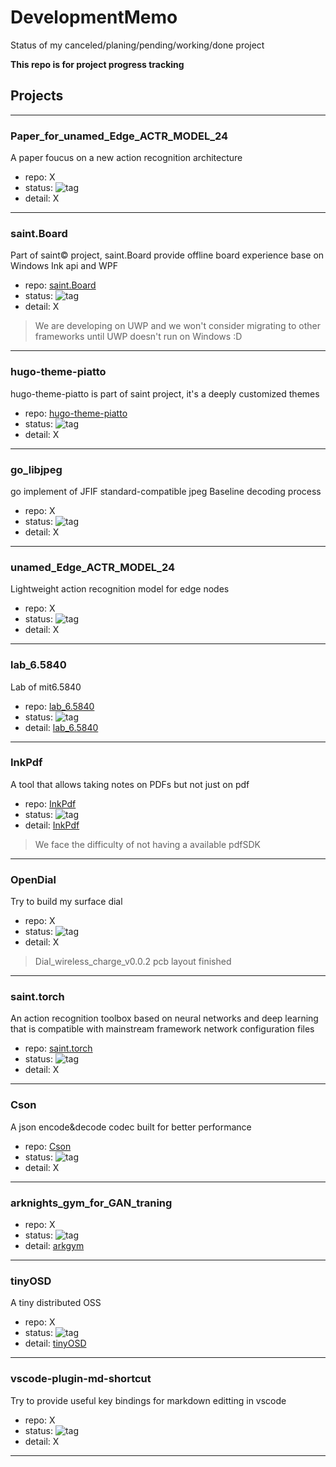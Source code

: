 # DevelopmentMemo

Status of my canceled/planing/pending/working/done project

**This repo is for project progress tracking**

## Projects

---

### Paper_for_unamed_Edge_ACTR_MODEL_24

A paper foucus on a new action recognition architecture

- repo: X
- status: ![tag](https://img.shields.io/badge/Working-1a7f37)
- detail: X

---
### saint.Board

Part of saint© project, saint.Board provide offline board experience base on Windows Ink api and WPF

- repo: [saint.Board](https://github.com/zentialEdwardSu/saint.Board)
- status: ![tag](https://img.shields.io/badge/Working-1a7f37)
- detail: X

> We are developing on UWP and we won't consider migrating to other frameworks until UWP doesn't run on Windows :D

---
### hugo-theme-piatto

hugo-theme-piatto is part of saint project, it's a deeply customized themes

- repo: [hugo-theme-piatto](https://github.com/zentialEdwardSu/hugo-theme-piatto)
- status: ![tag](https://img.shields.io/badge/Working-1a7f37)
- detail: X

---
### go_libjpeg

go implement of JFIF standard-compatible jpeg Baseline decoding process

- repo: X
- status: ![tag](https://img.shields.io/badge/Pending-f4de89)
- detail: X

---
### unamed_Edge_ACTR_MODEL_24

Lightweight action recognition model for edge nodes

- repo: X
- status: ![tag](https://img.shields.io/badge/Pending-f4de89)
- detail: X

---
### lab_6.5840

Lab of mit6.5840

- repo: [lab_6.5840](https://github.com/zentialEdwardSu/DistributedSystemLab)
- status: ![tag](https://img.shields.io/badge/Pending-f4de89)
- detail: [lab_6.5840](lab_6.5840.md)

---
### InkPdf

A tool that allows taking notes on PDFs but not just on pdf

- repo: [InkPdf](https://github.com/zentialEdwardSu/InkPdf)
- status: ![tag](https://img.shields.io/badge/Pending-f4de89)
- detail: [InkPdf](InkPdf.md)

> We face the difficulty of not having a available pdfSDK

---
### OpenDial

Try to build my surface dial

- repo: X
- status: ![tag](https://img.shields.io/badge/Pending-f4de89)
- detail: X

> Dial_wireless_charge_v0.0.2 pcb layout finished

---
### saint.torch

An action recognition toolbox based on neural networks and deep learning that is compatible with mainstream framework network configuration files

- repo: [saint.torch](https://github.com/zentialEdwardSu/saint.torch)
- status: ![tag](https://img.shields.io/badge/Pending-f4de89)
- detail: X

---
### Cson

A json encode&decode codec built for better performance

- repo: [Cson](https://github.com/zentialEdwardSu/Cson)
- status: ![tag](https://img.shields.io/badge/Pending-f4de89)
- detail: X

---
### arknights_gym_for_GAN_traning

- repo: X
- status: ![tag](https://img.shields.io/badge/Planing-7fb8de)
- detail: [arkgym](arkgym.md)

---
### tinyOSD

A tiny distributed OSS

- repo: X
- status: ![tag](https://img.shields.io/badge/Planing-7fb8de)
- detail: [tinyOSD](tinyOSD.md)

---
### vscode-plugin-md-shortcut

Try to provide useful key bindings for markdown editting in vscode 

- repo: X
- status: ![tag](https://img.shields.io/badge/Planing-7fb8de)
- detail: X

---
